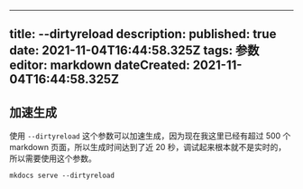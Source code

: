 
---
title: --dirtyreload
description: 
published: true
date: 2021-11-04T16:44:58.325Z
tags: 参数
editor: markdown
dateCreated: 2021-11-04T16:44:58.325Z
---

## 加速生成

使用 `--dirtyreload` 这个参数可以加速生成，因为现在我这里已经有超过 500 个 markdown 页面，所以生成时间达到了近 20 秒，调试起来根本就不是实时的，所以需要使用这个参数。

```shell
mkdocs serve --dirtyreload
```
